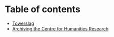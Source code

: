 # Table of contents

* [Towerslag](README.md)
* [Archiving the Centre for Humanities Research](archiving-the-centre-for-humanities-research.md)

